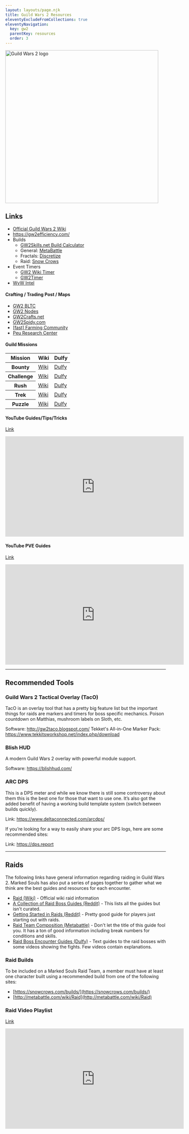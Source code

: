 ```yaml
---
layout: layouts/page.njk
title: Guild Wars 2 Resources
eleventyExcludeFromCollections: true
eleventyNavigation:
  key: gw2
  parentKey: resources
  order: 3
---
```


<div class="float-end ml-3">
    <img src="{{ '/img/resources.jpg' | url }}" alt="Guild Wars 2 logo" style="width: 50vw;" />
</div>
<!-- 
<a href="" target="_blank"></a> 
-->

## Links

- <a href="http://wiki.guildwars2.com" target="_blank">Official Guild Wars 2 Wiki</a>
- <a href="GW2 Efficiency" target="_blank">https://gw2efficiency.com/</a>
- Builds
  - <a href="http://www.gw2skills.net/" target="_blank">GW2Skills.net Build Calculator</a>
  - General: <a href="http://metabattle.com/" target="_blank">MetaBattle</a>
  - Fractals: <a href="https://discretize.eu/" target="_blank">Discretize</a>
  - Raid: <a href="https://snowcrows.com/" target="_blank">Snow Crows</a>
- Event Timers
  - <a href="http://wiki.guildwars2.com/wiki/Event_timers">GW2 Wiki Timer</a>
  - <a href="http://gw2timer.com">GW2Timer</a>
- <a href="https://wvwintel.com/" target="_blank">WvW Intel</a>

#### Crafting / Trading Post / Maps

- <a href="https://www.gw2bltc.com/" target="_blank">GW2 BLTC</a>
- <a href="http://www.gw2nodes.com/" target="_blank">GW2 Nodes</a>
- <a href="http://www.gw2crafts.net/" target="_blank">GW2Crafts.net</a>
- <a href="http://www.gw2spidy.com/" target="_blank">GW2Spidy.com</a>
- <a href="https://fast.farming-community.eu/" target="_blank">[fast] Farming Community</a>
- <a href="https://www.peuresearchcenter.com/" target="_blank">Peu Research Center</a>

#### Guild Missions

<table class="table table-sm table-bordered table-striped w-auto">
    <thead>
        <tr class="table-dark">
            <th>Mission</th>
            <th>Wiki</th>
            <th>Dulfy</th>
        </tr>
    </thead>
    <tbody>
        <tr>
            <th>Bounty</th>
            <td><a href="http://wiki.guildwars2.com/wiki/Guild_bounty" target="_blank">Wiki</a></td>
            <td><a href="http://dulfy.net/2013/02/27/gw2-guild-bounty-guide/" target="_blank">Dulfy</a></td>
        </tr>
        <tr>
            <th>Challenge</th>
            <td><a href="http://wiki.guildwars2.com/wiki/Guild_Challenge" target="_blank">Wiki</a></td>
            <td><a href="http://dulfy.net/2013/04/20/gw2-guild-challenge-guild-mission-guide/" target="_blank">Dulfy</a></td>
        </tr>
        <tr>
            <th>Rush</th>
            <td><a href="http://wiki.guildwars2.com/wiki/Guild_Rush" target="_blank">Wiki</a></td>
            <td><a href="http://dulfy.net/2013/03/17/gw2-guild-rush-guild-mission-guide/" target="_blank">Dulfy</a></td>
        </tr>
        <tr>
            <th>Trek</th>
            <td><a href="http://wiki.guildwars2.com/wiki/Guild_trek" target="_blank">Wiki</a></td>
            <td><a href="http://dulfy.net/2013/03/03/gw2-guild-trek-guild-mission-guide/" target="_blank">Dulfy</a></td>
        </tr>
        <tr>
            <th>Puzzle</th>
            <td><a href="http://wiki.guildwars2.com/wiki/Guild_Puzzle" target="_blank">Wiki</a></td>
            <td><a href="http://dulfy.net/2013/04/28/gw2-guild-puzzles-guild-mission-guide/" target="_blank">Dulfy</a></td>
        </tr>
    </tbody>
</table>

#### YouTube Guides/Tips/Tricks

[Link](https://www.youtube.com/playlist?list=PLggbvfIMjqB2eVV5xswpYx8rtDZ8uqBjg)

<iframe width="560" height="315" src="https://www.youtube.com/embed/videoseries?list=PLggbvfIMjqB2eVV5xswpYx8rtDZ8uqBjg" title="YouTube video player" frameborder="0" allow="accelerometer; autoplay; clipboard-write; encrypted-media; gyroscope; picture-in-picture" allowfullscreen></iframe>

#### YouTube PVE Guides

[Link](https://www.youtube.com/playlist?list=PLggbvfIMjqB2aNN8heUrWo5MUkzCh6KsJ)

<iframe width="560" height="315" src="https://www.youtube.com/embed/videoseries?list=PLggbvfIMjqB2aNN8heUrWo5MUkzCh6KsJ" title="YouTube video player" frameborder="0" allow="accelerometer; autoplay; clipboard-write; encrypted-media; gyroscope; picture-in-picture" allowfullscreen></iframe>

<hr>

## Recommended Tools

### Guild Wars 2 Tactical Overlay (TacO)

TacO is an overlay tool that has a pretty big feature list but the important things for raids are markers and timers for boss specific mechanics. Poison countdown on Matthias, mushroom labels on Sloth, etc.

Software: http://gw2taco.blogspot.com/
Tekket's All-in-One Marker Pack: https://www.tekkitsworkshop.net/index.php/download

### Blish HUD

A modern Guild Wars 2 overlay with powerful module support.

Software: https://blishhud.com/

### ARC DPS

This is a DPS meter and while we know there is still some controversy about them this is the best one for those that want to use one. It’s also got the added benefit of having a working build template system (switch between builds quickly).

Link: https://www.deltaconnected.com/arcdps/

If you’re looking for a way to easily share your arc DPS logs, here are some recommended sites:

Link: https://dps.report

<hr>

## Raids

The following links have general information regarding raiding in Guild Wars 2. Marked Souls has also put a series of pages together to gather what we think are the best guides and resources for each encounter.

- [Raid (Wiki)](https://wiki.guildwars2.com/wiki/Raid) - Official wiki raid information
- [A Collection of Raid Boss Guides (Reddit)](https://www.reddit.com/r/Guildwars2/comments/6cbezg/a_collection_of_raid_boss_guides_for_forsaken/) - This lists all the guides but isn't curated.
- [Getting Started in Raids (Reddit)](https://www.reddit.com/r/Guildwars2/comments/55vb2j/guide_getting_started_in_raids/) - Pretty good guide for players just starting out with raids.
- [Raid Team Composition (Metabattle)](http://metabattle.com/wiki/Guide:Raid_Team_Composition) - Don't let the title of this guide fool you. It has a ton of good information including break numbers for conditions and skills.
- [Raid Boss Encounter Guides (Dulfy)](http://dulfy.net/category/gw2/raid-guides/) - Text guides to the raid bosses with some videos showing the fights. Few videos contain explanations.

### Raid Builds

To be included on a Marked Souls Raid Team, a member must have at least one character built using a recommended build from one of the following sites:

- [https://snowcrows.com/builds/](https://snowcrows.com/builds/)
- [http://metabattle.com/wiki/Raid](http://metabattle.com/wiki/Raid)

### Raid Video Playlist

[Link](https://www.youtube.com/playlist?list=PLggbvfIMjqB0YFsS1X_6noSmK688T5Qoc)

<iframe width="560" height="315" src="https://www.youtube.com/embed/videoseries?list=PLggbvfIMjqB0YFsS1X_6noSmK688T5Qoc" title="YouTube video player" frameborder="0" allow="accelerometer; autoplay; clipboard-write; encrypted-media; gyroscope; picture-in-picture" allowfullscreen></iframe>
